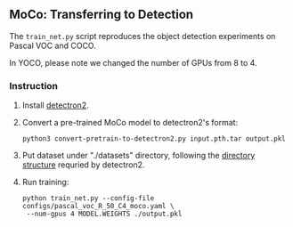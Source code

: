
## MoCo: Transferring to Detection

The `train_net.py` script reproduces the object detection experiments on Pascal VOC and COCO.

In YOCO, please note we changed the number of GPUs from 8 to 4.

### Instruction

1. Install [detectron2](https://github.com/facebookresearch/detectron2/blob/master/INSTALL.md).

1. Convert a pre-trained MoCo model to detectron2's format:
   ```
   python3 convert-pretrain-to-detectron2.py input.pth.tar output.pkl
   ```

1. Put dataset under "./datasets" directory,
   following the [directory structure](https://github.com/facebookresearch/detectron2/tree/master/datasets)
	 requried by detectron2.

1. Run training:
   ```
   python train_net.py --config-file configs/pascal_voc_R_50_C4_moco.yaml \
	--num-gpus 4 MODEL.WEIGHTS ./output.pkl
   ```

